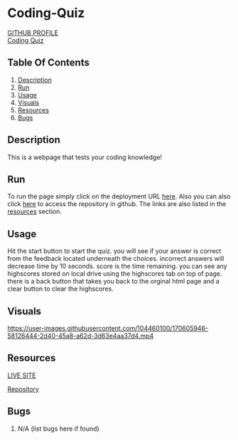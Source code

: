 # Coding-Quiz
[GITHUB PROFILE](https://github.com/GrahamP98)
<br>
[Coding Quiz](https://grahamp98.github.io/Coding-Quiz/)

## Table Of Contents
1. [Description](#description)
2. [Run](#run)
3. [Usage](#usage)
4. [Visuals](#visuals)
5. [Resources](#resources)
6. [Bugs](#bugs)



## Description
This is a webpage that tests your coding knowledge!

## Run
To run the page simply click on the deployment URL [here](https://grahamp98.github.io/password-generator/). Also you can also click [here](https://github.com/GrahamP98/password-generator) to access the repository in github. The links are also listed in the [resources](#resources) section.

## Usage
Hit the start button to start the quiz. you will see if your answer is correct from the feedback located underneath the choices. incorrect answers will decrease time by 10 seconds. score is the time remaining. you can see any highscores stored on local drive using the highscores tab on top of page. there is a back button that takes you back to the orginal html page and a clear button to clear the highscores. 

## Visuals

https://user-images.githubusercontent.com/104460100/170605946-58126444-2d40-45a8-a62d-3d63e4aa37d4.mp4


## Resources

[LIVE SITE](https://grahamp98.github.io/Coding-Quiz/)

[Repository](https://github.com/GrahamP98/Coding-Quiz)

## Bugs
1. N/A (list bugs here if found)
